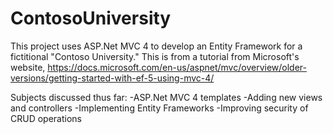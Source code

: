 # ContosoUniversity
This project uses ASP.Net MVC 4 to develop an Entity Framework for a fictitional "Contoso University." 
This is from a tutorial from Microsoft's website, https://docs.microsoft.com/en-us/aspnet/mvc/overview/older-versions/getting-started-with-ef-5-using-mvc-4/ 

Subjects discussed thus far:
-ASP.Net MVC 4 templates
-Adding new views and controllers
-Implementing Entity Frameworks
-Improving security of CRUD operations